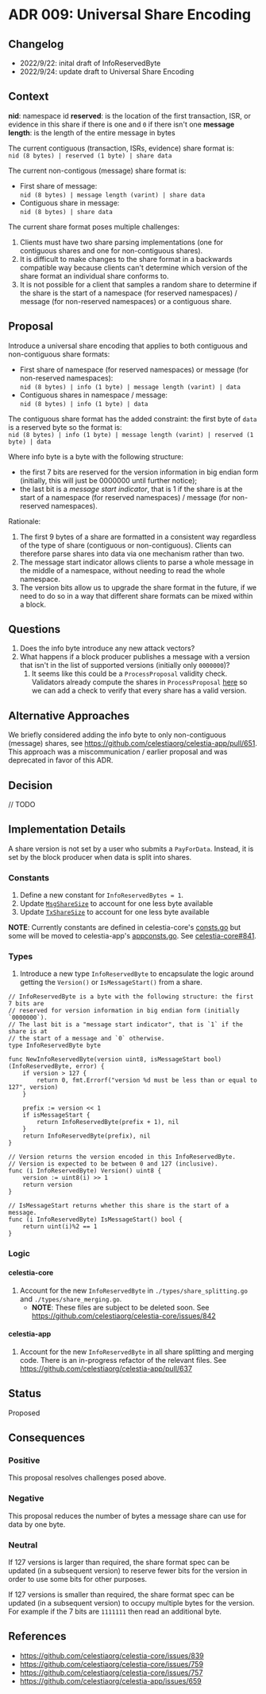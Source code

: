 # ADR 009: Universal Share Encoding
<!-- disable markdownlint MD010 because Go code snippet uses tabs -->
<!-- markdownlint-disable MD010 -->

## Changelog

- 2022/9/22: inital draft of InfoReservedByte
- 2022/9/24: update draft to Universal Share Encoding

## Context

**nid**: namespace id
**reserved**: is the location of the first transaction, ISR, or evidence in this share if there is one and `0` if there isn't one
**message length**: is the length of the entire message in bytes

The current contiguous (transaction, ISRs, evidence) share format is:<br>`nid (8 bytes) | reserved (1 byte) | share data`

The current non-contigous (message) share format is:

- First share of message:<br>`nid (8 bytes) | message length (varint) | share data`
- Contiguous share in message:<br>`nid (8 bytes) | share data`

The current share format poses multiple challenges:

1. Clients must have two share parsing implementations (one for contiguous shares and one for non-contiguous shares).
1. It is difficult to make changes to the share format in a backwards compatible way because clients can't determine which version of the share format an individual share conforms to.
1. It is not possible for a client that samples a random share to determine if the share is the start of a namespace (for reserved namespaces) / message (for non-reserved namespaces) or a contiguous share.

## Proposal

Introduce a universal share encoding that applies to both contiguous and non-contiguous share formats:

- First share of namespace (for reserved namespaces) or message (for non-reserved namespaces):<br>`nid (8 bytes) | info (1 byte) | message length (varint) | data`
- Contiguous shares in namespace / message:<br>`nid (8 bytes) | info (1 byte) | data`

The contiguous share format has the added constraint: the first byte of `data` is a reserved byte so the format is:<br>`nid (8 bytes) | info (1 byte) | message length (varint) | reserved (1 byte) | data`

Where info byte is a byte with the following structure:

- the first 7 bits are reserved for the version information in big endian form (initially, this will just be 0000000 until further notice);
- the last bit is a *message start indicator*, that is 1 if the share is at the start of a namespace (for reserved namespaces) / message (for non-reserved namespaces).

Rationale:

1. The first 9 bytes of a share are formatted in a consistent way regardless of the type of share (contiguous or non-contiguous). Clients can therefore parse shares into data via one mechanism rather than two.
1. The message start indicator allows clients to parse a whole message in the middle of a namespace, without needing to read the whole namespace.
1. The version bits allow us to upgrade the share format in the future, if we need to do so in a way that different share formats can be mixed within a block.

## Questions

1. Does the info byte introduce any new attack vectors?
1. What happens if a block producer publishes a message with a version that isn't in the list of supported versions (initially only `0000000`)?
    1. It seems like this could be a `ProcessProposal` validity check. Validators already compute the shares in `ProcessProposal` [here](https://github.com/rootulp/celestia-app/blob/ad050e28678119adae02536db3ef5ce083ea1436/app/process_proposal.go#L104-L110) so we can add a check to verify that every share has a valid version.

## Alternative Approaches

We briefly considered adding the info byte to only non-contiguous (message) shares, see <https://github.com/celestiaorg/celestia-app/pull/651>. This approach was a miscommunication / earlier proposal and was deprecated in favor of this ADR.

## Decision

// TODO

## Implementation Details

A share version is not set by a user who submits a `PayForData`. Instead, it is set by the block producer when data is split into shares.

### Constants

1. Define a new constant for `InfoReservedBytes = 1`.
1. Update [`MsgShareSize`](https://github.com/celestiaorg/celestia-core/blob/v0.34.x-celestia/pkg/consts/consts.go#L26) to account for one less byte available
1. Update [`TxShareSize`](https://github.com/celestiaorg/celestia-core/blob/v0.34.x-celestia/pkg/consts/consts.go#L24) to account for one less byte available

**NOTE**: Currently constants are defined in celestia-core's [consts.go](https://github.com/celestiaorg/celestia-core/blob/master/pkg/consts/consts.go) but some will be moved to celestia-app's [appconsts.go](https://github.com/celestiaorg/celestia-app/tree/evan/non-interactive-defaults-feature/pkg/appconsts). See [celestia-core#841](https://github.com/celestiaorg/celestia-core/issues/841).

### Types

1. Introduce a new type `InfoReservedByte` to encapsulate the logic around getting the `Version()` or `IsMessageStart()` from a share.

```golang
// InfoReservedByte is a byte with the following structure: the first 7 bits are
// reserved for version information in big endian form (initially `0000000`).
// The last bit is a "message start indicator", that is `1` if the share is at
// the start of a message and `0` otherwise.
type InfoReservedByte byte

func NewInfoReservedByte(version uint8, isMessageStart bool) (InfoReservedByte, error) {
	if version > 127 {
		return 0, fmt.Errorf("version %d must be less than or equal to 127", version)
	}

	prefix := version << 1
	if isMessageStart {
		return InfoReservedByte(prefix + 1), nil
	}
	return InfoReservedByte(prefix), nil
}

// Version returns the version encoded in this InfoReservedByte.
// Version is expected to be between 0 and 127 (inclusive).
func (i InfoReservedByte) Version() uint8 {
	version := uint8(i) >> 1
	return version
}

// IsMessageStart returns whether this share is the start of a message.
func (i InfoReservedByte) IsMessageStart() bool {
	return uint(i)%2 == 1
}
```

### Logic

#### celestia-core

1. Account for the new `InfoReservedByte` in `./types/share_splitting.go` and `./types/share_merging.go`.
    - **NOTE**: These files are subject to be deleted soon. See <https://github.com/celestiaorg/celestia-core/issues/842>

#### celestia-app

1. Account for the new `InfoReservedByte` in all share splitting and merging code. There is an in-progress refactor of the relevant files. See <https://github.com/celestiaorg/celestia-app/pull/637>

## Status

Proposed

## Consequences

### Positive

This proposal resolves challenges posed above.

### Negative

This proposal reduces the number of bytes a message share can use for data by one byte.

### Neutral

If 127 versions is larger than required, the share format spec can be updated (in a subsequent version) to reserve fewer bits for the version in order to use some bits for other purposes.

If 127 versions is smaller than required, the share format spec can be updated (in a subsequent version) to occupy multiple bytes for the version. For example if the 7 bits are `1111111` then read an additional byte.

## References

- <https://github.com/celestiaorg/celestia-core/issues/839>
- <https://github.com/celestiaorg/celestia-core/issues/759>
- <https://github.com/celestiaorg/celestia-core/issues/757>
- <https://github.com/celestiaorg/celestia-app/issues/659>
